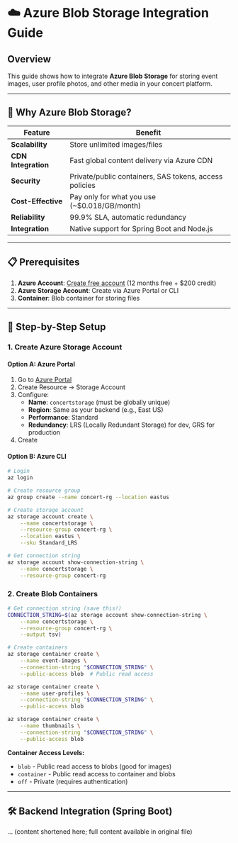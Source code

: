 # ☁️ Azure Blob Storage Integration Guide

## Overview
This guide shows how to integrate **Azure Blob Storage** for storing event images, user profile photos, and other media in your concert platform.

---

## 🎯 Why Azure Blob Storage?

| Feature | Benefit |
|---------|---------|
| **Scalability** | Store unlimited images/files |
| **CDN Integration** | Fast global content delivery via Azure CDN |
| **Security** | Private/public containers, SAS tokens, access policies |
| **Cost-Effective** | Pay only for what you use (~$0.018/GB/month) |
| **Reliability** | 99.9% SLA, automatic redundancy |
| **Integration** | Native support for Spring Boot and Node.js |

---

## 📋 Prerequisites

1. **Azure Account**: [Create free account](https://azure.microsoft.com/free/) (12 months free + $200 credit)
2. **Azure Storage Account**: Create via Azure Portal or CLI
3. **Container**: Blob container for storing files

---

## 🚀 Step-by-Step Setup

### 1. Create Azure Storage Account

#### Option A: Azure Portal
1. Go to [Azure Portal](https://portal.azure.com)
2. Create Resource → Storage Account
3. Configure:
	 - **Name**: `concertstorage` (must be globally unique)
	 - **Region**: Same as your backend (e.g., East US)
	 - **Performance**: Standard
	 - **Redundancy**: LRS (Locally Redundant Storage) for dev, GRS for production
4. Create

#### Option B: Azure CLI
```bash
# Login
az login

# Create resource group
az group create --name concert-rg --location eastus

# Create storage account
az storage account create \
	--name concertstorage \
	--resource-group concert-rg \
	--location eastus \
	--sku Standard_LRS

# Get connection string
az storage account show-connection-string \
	--name concertstorage \
	--resource-group concert-rg
```

### 2. Create Blob Containers

```bash
# Get connection string (save this!)
CONNECTION_STRING=$(az storage account show-connection-string \
	--name concertstorage \
	--resource-group concert-rg \
	--output tsv)

# Create containers
az storage container create \
	--name event-images \
	--connection-string "$CONNECTION_STRING" \
	--public-access blob  # Public read access

az storage container create \
	--name user-profiles \
	--connection-string "$CONNECTION_STRING" \
	--public-access blob

az storage container create \
	--name thumbnails \
	--connection-string "$CONNECTION_STRING" \
	--public-access blob
```

**Container Access Levels:**
- `blob` - Public read access to blobs (good for images)
- `container` - Public read access to container and blobs
- `off` - Private (requires authentication)

---

## 🛠 Backend Integration (Spring Boot)

... (content shortened here; full content available in original file)

